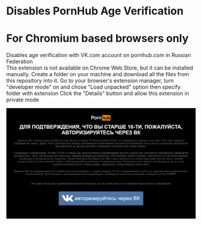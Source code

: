 # Disables PornHub Age Verification
# For Chromium based browsers only

Disables age verification with VK.com account on pornhub.com in Russian Federation \
This extension is not available on Chrome Web Store, but it can be installed manually. Create a folder on your machine and download all the files from this repository into it. Go to your browser's extension manager, turn "developer mode" on and chose "Load unpacked" option then specify folder with extension
Click the "Details" button and allow this extension in private mode

![age-verificaton-wrapper](image.png)

